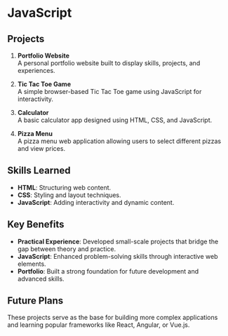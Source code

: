 # JavaScript


## Projects

1. **Portfolio Website**  
   A personal portfolio website built to display skills, projects, and experiences.
   
2. **Tic Tac Toe Game**  
   A simple browser-based Tic Tac Toe game using JavaScript for interactivity.

3. **Calculator**  
   A basic calculator app designed using HTML, CSS, and JavaScript.

4. **Pizza Menu**  
   A pizza menu web application allowing users to select different pizzas and view prices.

## Skills Learned

- **HTML**: Structuring web content.
- **CSS**: Styling and layout techniques.
- **JavaScript**: Adding interactivity and dynamic content.
  
## Key Benefits

- **Practical Experience**: Developed small-scale projects that bridge the gap between theory and practice.
- **JavaScript**: Enhanced problem-solving skills through interactive web elements.
- **Portfolio**: Built a strong foundation for future development and advanced skills.

## Future Plans

These projects serve as the base for building more complex applications and learning popular frameworks like React, Angular, or Vue.js.
